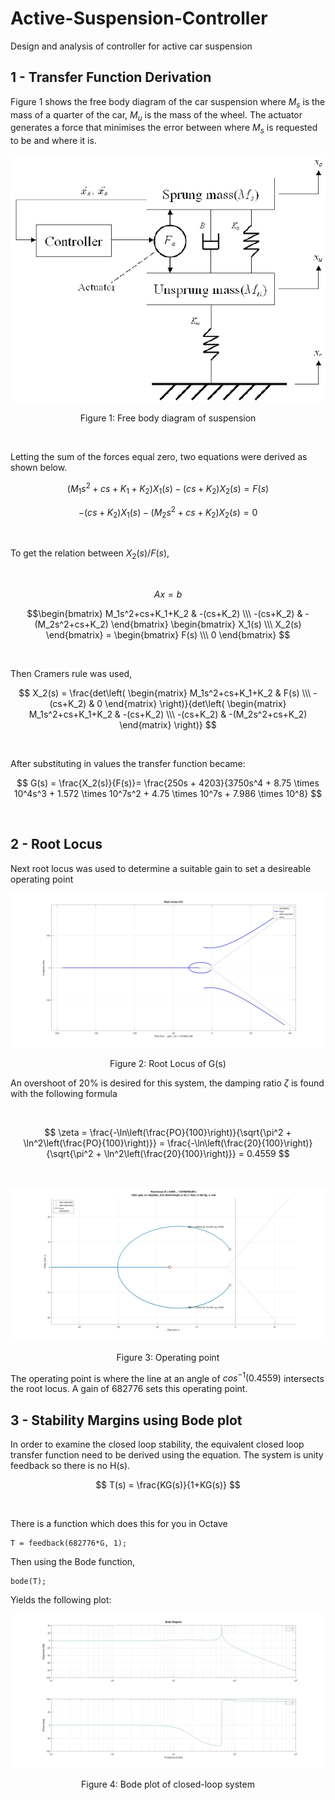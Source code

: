 # Active-Suspension-Controller
Design and analysis of controller for active car suspension

## 1 - Transfer Function Derivation
Figure 1 shows the free body diagram of the car suspension where $M_s$ is the mass of a quarter of the car, $M_u$ is the mass of the wheel. The actuator generates a force that minimises the error between where $M_s$ is requested to be and where it is.

<p align="center">
  <kbd>
    <img src="https://raw.githubusercontent.com/keatinl1/Active-Suspension-Controller/main/images/fbd.png">
  </kbd>
</p>
<p align="center">
Figure 1: Free body diagram of suspension
</p>

$$~~~~~$$

Letting the sum of the forces equal zero, two equations were derived as shown below.

$$(M_1s^2+cs+K_1+K_2)X_1(s) - (cs+K_2)X_2(s) = F(s)$$

$$-(cs+K_2)X_1(s) - (M_2s^2+cs+K_2)X_2(s) = 0$$

$$~~~~~$$

To get the relation between $X_2(s)/F(s)$,

$$~~~~~$$

$$Ax=b$$

$$\begin{bmatrix} M_1s^2+cs+K_1+K_2 & -(cs+K_2) \\\ -(cs+K_2) & -(M_2s^2+cs+K_2) \end{bmatrix} \begin{bmatrix} X_1(s) \\\ X_2(s) \end{bmatrix} = \begin{bmatrix} F(s) \\\ 0 \end{bmatrix} $$


$$~~~~~$$

Then Cramers rule was used,

$$
X_2(s) = 
\frac{det\left( \begin{matrix} M_1s^2+cs+K_1+K_2 & F(s) \\\ -(cs+K_2) & 0 \end{matrix} \right)}{det\left( \begin{matrix} M_1s^2+cs+K_1+K_2 & -(cs+K_2) \\\ -(cs+K_2) & -(M_2s^2+cs+K_2) \end{matrix} \right)}
$$

$$~~~~~$$

After substituting in values the transfer function became:

$$
G(s) = \frac{X_2(s)}{F(s)}= \frac{250s + 4203}{3750s^4 + 8.75 \times 10^4s^3 + 1.572 \times 10^7s^2 + 4.75 \times 10^7s + 7.986 \times 10^8}
$$

$$~~~~~$$

## 2 - Root Locus

Next root locus was used to determine a suitable gain to set a desireable operating point

<p align="center">
  <kbd>
    <img src="https://raw.githubusercontent.com/keatinl1/Active-Suspension-Controller/main/images/root_locus.jpg">
  </kbd>
</p>
<p align="center">
Figure 2: Root Locus of G(s)
</p>

An overshoot of 20% is desired for this system, the damping ratio $\zeta$ is found with the following formula

$$~~~~~$$

$$
 \zeta = \frac{-\ln\left(\frac{PO}{100}\right)}{\sqrt{\pi^2 + \ln^2\left(\frac{PO}{100}\right)}} = \frac{-\ln\left(\frac{20}{100}\right)}{\sqrt{\pi^2 + \ln^2\left(\frac{20}{100}\right)}} = 0.4559
$$

$$~~~~~$$

<p align="center">
  <kbd>
    <img src="https://raw.githubusercontent.com/keatinl1/Active-Suspension-Controller/main/images/gain.jpg">
  </kbd>
</p>
<p align="center">
Figure 3: Operating point
</p>

The operating point is where the line at an angle of $cos^{-1}(0.4559)$ intersects the root locus. A gain of 682776 sets this operating point.

## 3 - Stability Margins using Bode plot

In order to examine the closed loop stability, the equivalent closed loop transfer function need to be derived using the equation. The system is unity feedback so there is no H(s).

$$
T(s) = 
\frac{KG(s)}{1+KG(s)}
$$

$$~~~~~$$

There is a function which does this for you in Octave

```
T = feedback(682776*G, 1);
```

Then using the Bode function,

```
bode(T);
```

Yields the following plot:

<p align="center">
  <kbd>
    <img src="https://raw.githubusercontent.com/keatinl1/Active-Suspension-Controller/main/images/bode.jpg">
  </kbd>
</p>
<p align="center">
Figure 4: Bode plot of closed-loop system
</p>
